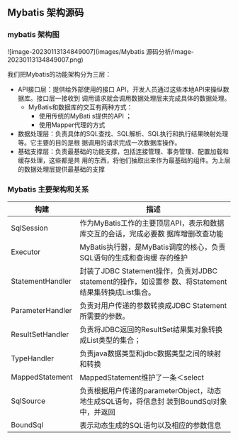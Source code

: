 ## Mybatis 架构源码

### mybatis 架构图

![image-20230113134849007](images/Mybatis 源码分析/image-20230113134849007.png)

我们把Mybatis的功能架构分为三层：

+ API接⼝层：提供给外部使⽤的接⼝ API，开发⼈员通过这些本地API来操纵数据库。接⼝层⼀接收到 调⽤请求就会调⽤数据处理层来完成具体的数据处理。
	+ MyBatis和数据库的交互有两种⽅式：
		+ 使⽤传统的MyBati s提供的API ；
		+ 使⽤Mapper代理的⽅式
+ 数据处理层：负责具体的SQL查找、SQL解析、SQL执⾏和执⾏结果映射处理等。它主要的⽬的是根 据调⽤的请求完成⼀次数据库操作。
+ 基础⽀撑层：负责最基础的功能⽀撑，包括连接管理、事务管理、配置加载和缓存处理，这些都是共 ⽤的东⻄，将他们抽取出来作为最基础的组件。为上层的数据处理层提供最基础的⽀撑

### Mybatis 主要架构和关系

| 构建             | 描述                                                         |
| ---------------- | ------------------------------------------------------------ |
| SqlSession       | 作为MyBatis⼯作的主要顶层API，表示和数据库交互的会话，完成必要数 据库增删改查功能 |
| Executor         | MyBatis执⾏器，是MyBatis调度的核⼼，负责SQL语句的⽣成和查询缓 存的维护 |
| StatementHandler | 封装了JDBC Statement操作，负责对JDBC statement的操作，如设置参 数、将Statement结果集转换成List集合。 |
| ParameterHandler | 负责对⽤户传递的参数转换成JDBC Statement所需要的参数。       |
| ResultSetHandler | 负责将JDBC返回的ResultSet结果集对象转换成List类型的集合；    |
| TypeHandler      | 负责java数据类型和jdbc数据类型之间的映射和转换               |
| MappedStatement  | MappedStatement维护了⼀条＜select                            |
| SqlSource        | 负责根据⽤户传递的parameterObject，动态地⽣成SQL语句，将信息封 装到BoundSql对象中，并返回 |
| BoundSql         | 表示动态⽣成的SQL语句以及相应的参数信息                      |

